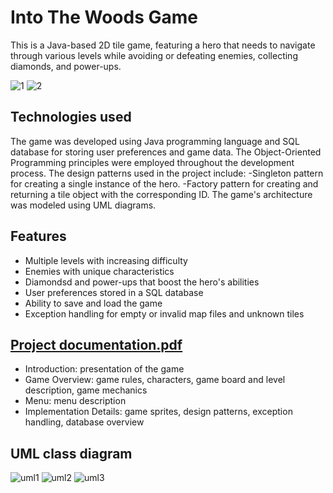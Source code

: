 # Into The Woods Game
This is a Java-based 2D tile game, featuring a hero that needs to navigate through various levels while avoiding or defeating enemies, collecting diamonds, and power-ups.


![1](https://user-images.githubusercontent.com/101983479/236182724-5cce264f-fe9b-41b8-8ad9-84b0e57f54f4.PNG)
![2](https://user-images.githubusercontent.com/101983479/236183124-da3b1e72-bd73-4c7c-8881-872b1fa60e70.PNG)


## Technologies used
The game was developed using Java programming language and SQL database for storing user preferences and game data. The Object-Oriented Programming principles were employed throughout the development process. The design patterns used in the project include:
-Singleton pattern for creating a single instance of the hero.
-Factory pattern for creating and returning a tile object with the corresponding ID.
The game's architecture was modeled using UML diagrams.

## Features
* Multiple levels with increasing difficulty
* Enemies with unique characteristics
* Diamondsd and power-ups that boost the hero's abilities
* User preferences stored in a SQL database
* Ability to save and load the game
* Exception handling for empty or invalid map files and unknown tiles

## [Project documentation.pdf](https://github.com/aeerdna01/IntoTheWoodsGame/files/11396613/Project.documentation.pdf)
- Introduction: presentation of the game
- Game Overview: game rules, characters, game board and level description, game mechanics
- Menu: menu description
- Implementation Details: game sprites, design patterns, exception handling, database overview

## UML class diagram
![uml1](https://user-images.githubusercontent.com/101983479/236179483-096408bf-07b2-4a8d-a2ab-49ffd72c8b6f.png)
![uml2](https://user-images.githubusercontent.com/101983479/236179488-4aca27c4-faf0-42b2-8024-bec943702a3c.png)
![uml3](https://user-images.githubusercontent.com/101983479/236179497-9e626277-095c-46d9-a50b-2f3e84ac32e3.png)


